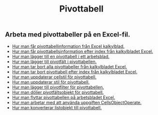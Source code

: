 ﻿---
title: Pivottabell
second_title: Aspose.Cells Cloud Documen
type: docs
url: /sv/pivottables/
aliases: [/working-with-pivot-tables/]
keywords: Working with pivot table on an Excel worksheet
description: "Hur man gör Aspose.Cells Cloud REST API:er fungerar med pivottabeller i ett Excel kalkylblad. SDK stöder olika utvecklingsspråk. De inkluderar Android, C#, Go, Java, NodeJS, Perl, PHP, Python, Ruby och swift"
weight: 100
kwords: Excel, Office Cloud, REST API, Spreadsheet, PDF, CSV, Json, Markdwon, PivotTables
---
## Arbeta med pivottabeller på en Excel-fil.

- [Hur man får pivottabellinformation från Excel kalkylblad.](/cells/sv/pivot-tables/get-all/)
- [Hur man får pivottabellsinformation efter index från kalkylbladet Excel.](/cells/sv/pivot-tables/get/)
- [Hur man lägger till en pivottabell i ett arbetsblad.](/cells/sv/pivot-tables/add/)
- [Hur man lägger till pivotfält i pivottabellen.](/cells/sv/pivot-tables/add-pivot-field/)
- [Hur man tar bort alla pivottabeller från kalkylbladet Excel.](/cells/sv/pivot-tables/clear/)
- [Hur man tar bort pivottabell efter index från kalkylbladet Excel.](/cells/sv/pivot-tables/delete/)
- [Hur man uppdaterar cellstil för pivottabell.](/cells/sv/pivot-tables/format/)
- [Hur man uppdaterar stil för pivottabell.](/cells/sv/pivot-tables/format-all/)
- [Hur man lägger till pivotfilter för pivottabellen.](/cells/sv/pivot-tables/add-filters/)
- [Hur man döljer pivotfältsobjekt för pivottabell.](/cells/sv/pivot-tables/hide-pivot-field-item/)
- [Hur man flyttar pivottabellen på arbetsbladet Excel.](/cells/sv/pivot-tables/move/)
- [Hur man arbetar med att använda uppgiften CellsObjectOperate.](/cells/sv/working-with-pivot-table-using-cellsobjectoperate-task/)
- [Hur man konverterar listobjekt till pivottabell.](/cells/sv/pivot-tables/convert-table-to-pivottable/)

